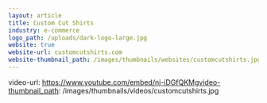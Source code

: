 ```yaml
---
layout: article
title: Custom Cut Shirts
industry: e-commerce
logo_path: /uploads/dark-logo-large.jpg
website: true
website-url: customcutshirts.com
website-thumbnail_path: /images/thumbnails/websites/customcutshirts.jpg
---
```



video-url: https://www.youtube.com/embed/nj-iDGfQKMgvideo-thumbnail_path: /images/thumbnails/videos/customcutshirts.jpg